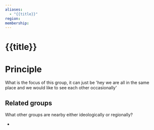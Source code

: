 ```yaml
---
aliases:
  - "{{title}}"
region: 
membership:
---
```

# {{title}}

# Principle 

What is the focus of this group, it can just be 'hey we are all in the same place and we would like to see each other occasionally'

## Related groups

What other groups are nearby either ideologically or regionally? 

- 
